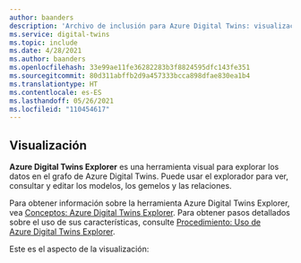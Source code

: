 ```yaml
---
author: baanders
description: 'Archivo de inclusión para Azure Digital Twins: visualización con Azure Digital Twins Explorer'
ms.service: digital-twins
ms.topic: include
ms.date: 4/28/2021
ms.author: baanders
ms.openlocfilehash: 33e99ae11fe36282283b3f8824595dfc143fe351
ms.sourcegitcommit: 80d311abffb2d9a457333bcca898dfae830ea1b4
ms.translationtype: HT
ms.contentlocale: es-ES
ms.lasthandoff: 05/26/2021
ms.locfileid: "110454617"
---
```

## <a name="visualization"></a>Visualización

**Azure Digital Twins Explorer** es una herramienta visual para explorar los datos en el grafo de Azure Digital Twins. Puede usar el explorador para ver, consultar y editar los modelos, los gemelos y las relaciones.

Para obtener información sobre la herramienta Azure Digital Twins Explorer, vea [Conceptos: Azure Digital Twins Explorer](../articles/digital-twins/concepts-azure-digital-twins-explorer.md). Para obtener pasos detallados sobre el uso de sus características, consulte [Procedimiento: Uso de Azure Digital Twins Explorer](../articles/digital-twins/how-to-use-azure-digital-twins-explorer.md).

Este es el aspecto de la visualización: